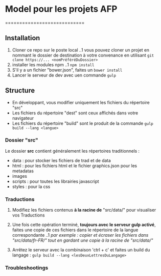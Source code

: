 # Model pour les projets AFP
============================

## Installation

1. Cloner ce repo sur le poste local
..1 vous pouvez cloner un projet en nommant le dossier de destination à votre convenance en utilisant ```git clone https://... <nomPréféréDuDossier>```
2. installer les modules npm
..1 ```npm install```
3. S'il y a un fichier "bower.json", faites un ```bower install```
4. Lancer le serveur de dev avec uen commande ```gulp```

## Structure

* En développant, vous modifier uniquement les fichiers du répertoire "src"
* Les fichiers du répertoire "dest" sont ceux affichés dans votre navigateur
* Les fichiers du répertoire "build" sont le produit de la commande ```gulp build --lang <langue>```

### Dossier "src"
Le dossier **src** contient généralement les répertoires traditionnels :
* data : pour stocker les fichiers de trad et de data
* html : pour les fichiers html et le fichier graphics.json pour les metadatas
* images
* scripts : pour toutes les librairies javascript
* styles : pour la css

### Traductions

1. Modifiez les fichiers contenus **à la racine de** "src/data/" pour visualiser vos Traductions

2. Une fois cette opération terminé, **toujours avec le serveur gulp activé**, faites une copie de ces fichiers dans le répertoire de la langue correspondante
..1 *par exemple : copier et écraser les fichiers dans "src/data/fr-FR/" tout en gardant une copie à la racine de "src/data/"*

3. Arrêtez le serveur avec la combinaison 'ctrl + c' et faites un build du langage : ```gulp build --lang <lesDeuxLettresDuLangage>```

### Troubleshootings
